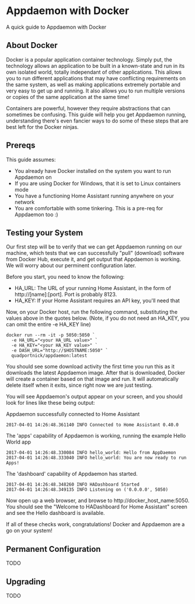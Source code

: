# Appdaemon with Docker
A quick guide to Appdaemon with Docker

## About Docker
Docker is a popular application container technology. Simply put, the technology allows an application to be built in a known-state and run in its own isolated world, totally independant of other applications. This allows you to run different applications that may have conflicting requirements on the same system, as well as making applications extremely portable and very easy to get up and running. It also allows you to run multiple versions or copies of the same application at the same time! 

Containers are powerful, however they require abstractions that can sometimes be confusing. This guide will help you get Appdaemon running, understanding there's even fancier ways to do some of these steps that are best left for the Docker ninjas.

## Prereqs
This guide assumes:
* You already have Docker installed on the system you want to run Appdaemon on
* If you are using Docker for Windows, that it is set to Linux containers mode
* You have a functioning Home Assistant running anywhere on your network
* You are comfortable with some tinkering. This is a pre-req for Appdaemon too :)

## Testing your System
Our first step will be to verify that we can get Appdaemon running on our machine, which tests that we can successfully "pull" (download) software from Docker Hub, execute it, and get output that Appdaemon is working. We will worry about our perminent configuration later.

Before you start, you need to know the following:
* HA_URL: The URL of your running Home Assistant, in the form of http://[name]:[port]. Port is probably 8123. 
* HA_KEY: If your Home Assistant requires an API key, you'll need that

Now, on your Docker host, run the following command, substituting the values above in the quotes below. (Note, if you do not need an HA_KEY, you can omit the entire -e HA_KEY line)
```
docker run --rm -it -p 5050:5050 `
  -e HA_URL="<your HA_URL value>" `
  -e HA_KEY="<your HA_KEY value>" `
  -e DASH_URL="http://$HOSTNAME:5050" `
  quadportnick/appdaemon:latest
```
You should see some download activity the first time you run this as it downloads the latest Appdaemon image. After that is downloaded, Docker will create a container based on that image and run. It will automatically delete itself when it exits, since right now we are just testing.

You will see Appdaemon's output appear on your screen, and you should look for lines like these being output:

Appdaemon successfully connected to Home Assistant
```
2017-04-01 14:26:48.361140 INFO Connected to Home Assistant 0.40.0
```

The 'apps' capability of Appdaemon is working, running the example Hello World app
```
2017-04-01 14:26:48.330084 INFO hello_world: Hello from AppDaemon
2017-04-01 14:26:48.333040 INFO hello_world: You are now ready to run Apps!
```

The 'dashboard' capability of Appdaemon has started. 
```
2017-04-01 14:26:48.348260 INFO HADashboard Started
2017-04-01 14:26:48.349135 INFO Listening on ('0.0.0.0', 5050)
```
Now open up a web browser, and browse to http://docker_host_name:5050. You should see the "Welcome to HADashboard for Home Assistant" screen and see the Hello dashboard is available.

If all of these checks work, congratulations! Docker and Appdaemon are a go on your system!

## Permanent Configuration
TODO

## Upgrading
TODO

